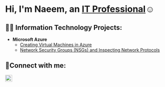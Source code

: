 <h1>Hi, I'm Naeem, an <a href="https://linkedin.com/in/Josh">IT Professional</a>☺</h1>

<h2>👨‍💻 Information Technology Projects:</h2>


- <b>Microsoft Azure</b>
  - [Creating Virtual Machines in Azure](https://github.com/naeemfortune/create-vm)
  - [Network Security Groups (NSGs) and Inspecting Network Protocols](https://github.com/naeemfortune/azure-network-protocols)

<h2>🤳Connect with me:</h2>

[<img align="left" alt="Josh | LinkedIn" width="22px" src="https://cdn.jsdelivr.net/npm/simple-icons@v3/icons/linkedin.svg" />][linkedin]

[linkedin]: https://linkedin.com/in/naeem-fortune/
